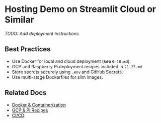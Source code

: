 # Hosting Demo on Streamlit Cloud or Similar

_TODO: Add deployment instructions._

## Best Practices

- Use Docker for local and cloud deployment (see `6-10.md`).
- GCP and Raspberry Pi deployment recipes included in `21-25.md`.
- Store secrets securely using `.env` and GitHub Secrets.
- Use multi-stage Dockerfiles for slim images.

## Related Docs

- [Docker & Containerization](6-10.md)
- [GCP & Pi Recipes](21-25.md)
- [CI/CD](6-10.md)
